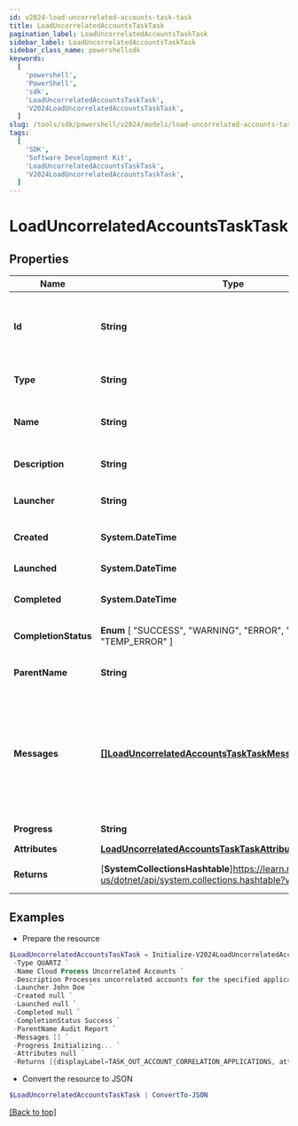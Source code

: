 ```yaml
---
id: v2024-load-uncorrelated-accounts-task-task
title: LoadUncorrelatedAccountsTaskTask
pagination_label: LoadUncorrelatedAccountsTaskTask
sidebar_label: LoadUncorrelatedAccountsTaskTask
sidebar_class_name: powershellsdk
keywords:
  [
    'powershell',
    'PowerShell',
    'sdk',
    'LoadUncorrelatedAccountsTaskTask',
    'V2024LoadUncorrelatedAccountsTaskTask',
  ]
slug: /tools/sdk/powershell/v2024/models/load-uncorrelated-accounts-task-task
tags:
  [
    'SDK',
    'Software Development Kit',
    'LoadUncorrelatedAccountsTaskTask',
    'V2024LoadUncorrelatedAccountsTaskTask',
  ]
---
```


# LoadUncorrelatedAccountsTaskTask

## Properties

| Name | Type | Description | Notes |
| --- | --- | --- | --- |
| **Id** | **String** | System-generated unique ID of the task this taskStatus represents | [optional] |
| **Type** | **String** | Type of task this task represents | [optional] |
| **Name** | **String** | The name of uncorrelated accounts process | [optional] |
| **Description** | **String** | The description of the task | [optional] |
| **Launcher** | **String** | The user who initiated the task | [optional] |
| **Created** | **System.DateTime** | The Task creation date | [optional] |
| **Launched** | **System.DateTime** | The task start date | [optional] |
| **Completed** | **System.DateTime** | The task completion date | [optional] |
| **CompletionStatus** | **Enum** [ "SUCCESS", "WARNING", "ERROR", "TERMINATED", "TEMP_ERROR" ] | Task completion status. | [optional] |
| **ParentName** | **String** | Name of the parent task if exists. | [optional] |
| **Messages** | [**[]LoadUncorrelatedAccountsTaskTaskMessagesInner**](load-uncorrelated-accounts-task-task-messages-inner) | List of the messages dedicated to the report. From task definition perspective here usually should be warnings or errors. | [optional] |
| **Progress** | **String** | Current task state. | [optional] |
| **Attributes** | [**LoadUncorrelatedAccountsTaskTaskAttributes**](load-uncorrelated-accounts-task-task-attributes) |  | [optional] |
| **Returns** | [**SystemCollectionsHashtable**]https://learn.microsoft.com/en-us/dotnet/api/system.collections.hashtable?view=net-9.0 | Return values from the task | [optional] |

## Examples

- Prepare the resource

```powershell
$LoadUncorrelatedAccountsTaskTask = Initialize-V2024LoadUncorrelatedAccountsTaskTask  -Id 90b83a6bb737489494794f84cd3a51e6 `
 -Type QUARTZ `
 -Name Cloud Process Uncorrelated Accounts `
 -Description Processes uncorrelated accounts for the specified application. `
 -Launcher John Doe `
 -Created null `
 -Launched null `
 -Completed null `
 -CompletionStatus Success `
 -ParentName Audit Report `
 -Messages [] `
 -Progress Initializing... `
 -Attributes null `
 -Returns [{displayLabel=TASK_OUT_ACCOUNT_CORRELATION_APPLICATIONS, attributeName=applications}, {displayLabel=TASK_OUT_ACCOUNT_CORRELATION_TOTAL, attributeName=total}, {displayLabel=TASK_OUT_ACCOUNT_CORRELATION_IGNORED, attributeName=correlationFailures}, {displayLabel=TASK_OUT_ACCOUNT_CORRELATION_FAILURES, attributeName=ignored}, {displayLabel=TASK_OUT_UNCHANGED_ACCOUNTS, attributeName=optimized}, {displayLabel=TASK_OUT_ACCOUNT_CORRELATION__CREATED, attributeName=created}, {displayLabel=TASK_OUT_ACCOUNT_CORRELATION_UPDATED, attributeName=updated}, {displayLabel=TASK_OUT_ACCOUNT_CORRELATION_DELETED, attributeName=deleted}, {displayLabel=TASK_OUT_ACCOUNT_CORRELATION_MANAGER_CHANGES, attributeName=managerChanges}, {displayLabel=TASK_OUT_ACCOUNT_CORRELATION_BUSINESS_ROLE_CHANGES, attributeName=detectedRoleChanges}, {displayLabel=TASK_OUT_ACCOUNT_CORRELATION_EXCEPTION_CHANGES, attributeName=exceptionChanges}, {displayLabel=TASK_OUT_ACCOUNT_CORRELATION_POLICIES, attributeName=policies}, {displayLabel=TASK_OUT_ACCOUNT_CORRELATION_POLICY_VIOLATIONS, attributeName=policyViolations}, {displayLabel=TASK_OUT_ACCOUNT_CORRELATION_POLICY_NOTIFICATIONS, attributeName=policyNotifications}, {displayLabel=TASK_OUT_ACCOUNT_CORRELATION_SCORES_CHANGED, attributeName=scoresChanged}, {displayLabel=TASK_OUT_ACCOUNT_CORRELATION_SNAPSHOTS_CREATED, attributeName=snapshotsCreated}, {displayLabel=TASK_OUT_ACCOUNT_CORRELATION_SCOPES_CREATED, attributeName=scopesCreated}, {displayLabel=TASK_OUT_ACCOUNT_CORRELATION_SCOPES_CORRELATED, attributeName=scopesCorrelated}, {displayLabel=TASK_OUT_ACCOUNT_CORRELATION_SCOPES_SELECTED, attributeName=scopesSelected}, {displayLabel=TASK_OUT_ACCOUNT_CORRELATION_SCOPES_DORMANT, attributeName=scopesDormant}, {displayLabel=TASK_OUT_ACCOUNT_CORRELATION_UNSCOPED_IDENTITIES, attributeName=unscopedIdentities}, {displayLabel=TASK_OUT_ACCOUNT_CORRELATION_CERTIFICATIONS_CREATED, attributeName=certificationsCreated}, {displayLabel=TASK_OUT_ACCOUNT_CORRELATION_CERTIFICATIONS_DELETED, attributeName=certificationsDeleted}, {displayLabel=TASK_OUT_ACCOUNT_CORRELATION_APPLICATIONS_GENERATED, attributeName=applicationsGenerated}, {displayLabel=TASK_OUT_ACCOUNT_CORRELATION_MANAGED_ATTRIBUTES_PROMOTED, attributeName=managedAttributesCreated}, {displayLabel=TASK_OUT_ACCOUNT_CORRELATION_MANAGED_ATTRIBUTES_PROMOTED_BY_APP, attributeName=managedAttributesCreatedByApplication}, {displayLabel=TASK_OUT_ACCOUNT_CORRELATION_IDENTITYENTITLEMENTS_CREATED, attributeName=identityEntitlementsCreated}, {displayLabel=TASK_OUT_ACCOUNT_CORRELATION_GROUPS_CREATED, attributeName=groupsCreated}]
```

- Convert the resource to JSON

```powershell
$LoadUncorrelatedAccountsTaskTask | ConvertTo-JSON
```

[[Back to top]](#)
